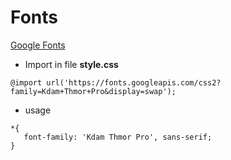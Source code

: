 # Fonts

 [Google Fonts](https://fonts.google.com/)
 - Import in file **style.css**

 ```
 @import url('https://fonts.googleapis.com/css2?family=Kdam+Thmor+Pro&display=swap');
 ```

 - usage

 ```
 *{
    font-family: 'Kdam Thmor Pro', sans-serif;
}
 ```
